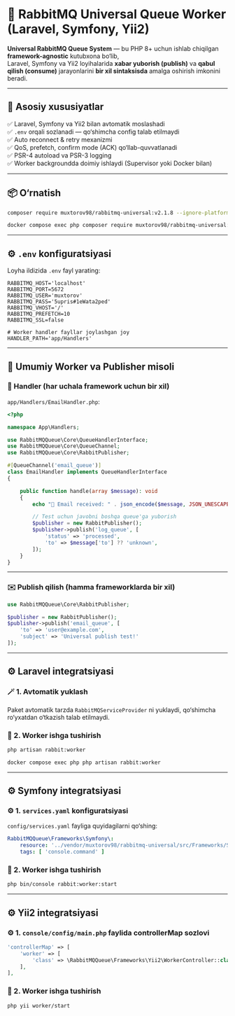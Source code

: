 # 🐇 RabbitMQ Universal Queue Worker (Laravel, Symfony, Yii2)

**Universal RabbitMQ Queue System** — bu PHP 8+ uchun ishlab chiqilgan **framework-agnostic** kutubxona bo‘lib,  
Laravel, Symfony va Yii2 loyihalarida **xabar yuborish (publish)** va **qabul qilish (consume)** jarayonlarini **bir xil sintaksisda** amalga oshirish imkonini beradi.

---

## 🚀 Asosiy xususiyatlar

✅ Laravel, Symfony va Yii2 bilan avtomatik moslashadi  
✅ `.env` orqali sozlanadi — qo‘shimcha config talab etilmaydi  
✅ Auto reconnect & retry mexanizmi  
✅ QoS, prefetch, confirm mode (ACK) qo‘llab-quvvatlanadi  
✅ PSR-4 autoload va PSR-3 logging  
✅ Worker backgroundda doimiy ishlaydi (Supervisor yoki Docker bilan)

---

## 📦 O‘rnatish

```bash
composer require muxtorov98/rabbitmq-universal:v2.1.8 --ignore-platform-reqs --no-scripts

docker compose exec php composer require muxtorov98/rabbitmq-universal:v2.1.8 --ignore-platform-reqs --no-scripts
```

---

## ⚙️ `.env` konfiguratsiyasi

Loyha ildizida `.env` fayl yarating:

```dotenv
RABBITMQ_HOST='localhost'
RABBITMQ_PORT=5672
RABBITMQ_USER='muxtorov'
RABBITMQ_PASS='5upris#1eWata2ped'
RABBITMQ_VHOST='/'
RABBITMQ_PREFETCH=10
RABBITMQ_SSL=false

# Worker handler fayllar joylashgan joy
HANDLER_PATH='app/Handlers'
```

---

## 🧩 Umumiy Worker va Publisher misoli

### 🔧 Handler (har uchala framework uchun bir xil)
`app/Handlers/EmailHandler.php`:

```php
<?php

namespace App\Handlers;

use RabbitMQQueue\Core\QueueHandlerInterface;
use RabbitMQQueue\Core\QueueChannel;
use RabbitMQQueue\Core\RabbitPublisher;

#[QueueChannel('email_queue')]
class EmailHandler implements QueueHandlerInterface
{

    public function handle(array $message): void
    {
        echo "📩 Email received: " . json_encode($message, JSON_UNESCAPED_UNICODE) . PHP_EOL;

        // Test uchun javobni boshqa queue'ga yuborish
        $publisher = new RabbitPublisher();
        $publisher->publish('log_queue', [
            'status' => 'processed',
            'to' => $message['to'] ?? 'unknown',
        ]);
    }
}
```

---

### ✉️ Publish qilish (hamma frameworklarda bir xil)

```php
use RabbitMQQueue\Core\RabbitPublisher;

$publisher = new RabbitPublisher();
$publisher->publish('email_queue', [
    'to' => 'user@example.com',
    'subject' => 'Universal publish test!'
]);
```

---

## ⚙️ Laravel integratsiyasi

### 🪄 1. Avtomatik yuklash
Paket avtomatik tarzda `RabbitMQServiceProvider` ni yuklaydi, qo‘shimcha ro‘yxatdan o‘tkazish talab etilmaydi.

### 🏃 2. Worker ishga tushirish
```bash
php artisan rabbit:worker

docker compose exec php php artisan rabbit:worker
```

---

## ⚙️ Symfony integratsiyasi

### ⚙️ 1. `services.yaml` konfiguratsiyasi

`config/services.yaml` fayliga quyidagilarni qo‘shing:

```yaml
RabbitMQQueue\Frameworks\Symfony\:
    resource: '../vendor/muxtorov98/rabbitmq-universal/src/Frameworks/Symfony/*'
    tags: [ 'console.command' ]
```

### 🏃 2. Worker ishga tushirish

```bash
php bin/console rabbit:worker:start
```

---

## ⚙️ Yii2 integratsiyasi

### ⚙️ 1. `console/config/main.php` faylida controllerMap sozlovi

```php
'controllerMap' => [
    'worker' => [
        'class' => \RabbitMQQueue\Frameworks\Yii2\WorkerController::class,
    ],
],
```

### 🏃 2. Worker ishga tushirish

```bash
php yii worker/start
```